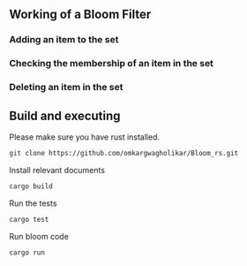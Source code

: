 
## Working of a Bloom Filter

### Adding an item to the set


### Checking the membership of an item in the set

### Deleting an item in the set

## Build and executing
Please make sure you have rust installed.

```bash
git clone https://github.com/omkargwagholikar/Bloom_rs.git
```

Install relevant documents 

```bash
cargo build
```

Run the tests

```bash
cargo test
```

Run bloom code

```bash
cargo run
```